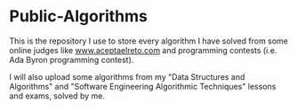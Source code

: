 # Public-Algorithms
This is the repository I use to store every algorithm I have solved from some online judges like www.aceptaelreto.com and programming contests (i.e. Ada Byron programming contest).

I will also upload some algorithms from my "Data Structures and Algorithms" and "Software Engineering Algorithmic Techniques" lessons and exams, solved by me.
